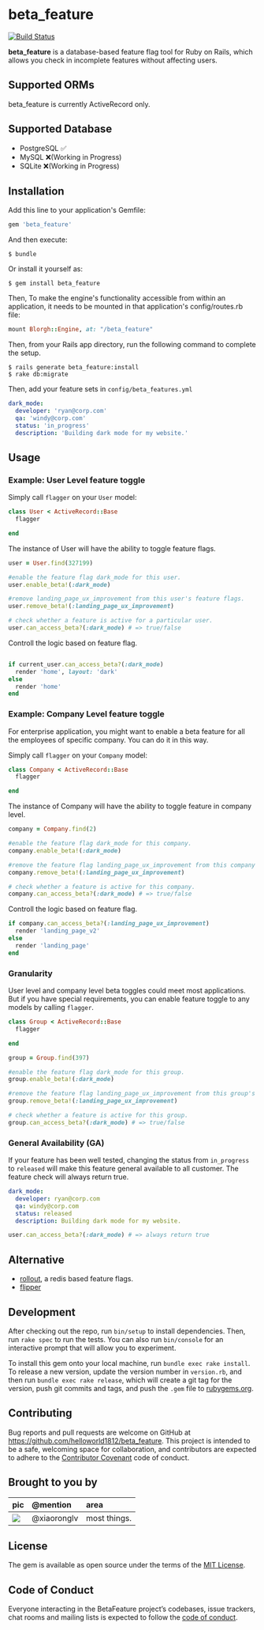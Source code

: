 # beta_feature

[![Build Status](https://secure.travis-ci.org/helloworld1812/beta_feature.svg)](http://travis-ci.org/helloworld1812/beta_feature)

**beta_feature** is a database-based feature flag tool for Ruby on Rails, which allows you check in incomplete features without affecting users.


## Supported ORMs

beta_feature is currently ActiveRecord only.

## Supported Database

- PostgreSQL ✅
- MySQL ❌(Working in Progress)
- SQLite ❌(Working in Progress)


## Installation

Add this line to your application's Gemfile:

```ruby
gem 'beta_feature'
```

And then execute:

    $ bundle

Or install it yourself as:

    $ gem install beta_feature


Then, To make the engine's functionality accessible from within an application, it needs to be mounted in that application's config/routes.rb file:

```ruby
mount Blorgh::Engine, at: "/beta_feature"
```


Then, from your Rails app directory, run the following command to complete the setup.


    $ rails generate beta_feature:install
    $ rake db:migrate

Then, add your feature sets in `config/beta_features.yml`

```yml
dark_mode:
  developer: 'ryan@corp.com'
  qa: 'windy@corp.com'
  status: 'in_progress'
  description: 'Building dark mode for my website.'
```


## Usage

### Example: User Level feature toggle

Simply call `flagger` on your `User` model:

```ruby
class User < ActiveRecord::Base
  flagger

end

```

The instance of User will have the ability to toggle feature flags.


```ruby
user = User.find(327199)

#enable the feature flag dark_mode for this user.
user.enable_beta!(:dark_mode)

#remove landing_page_ux_improvement from this user's feature flags.
user.remove_beta!(:landing_page_ux_improvement)

# check whether a feature is active for a particular user.
user.can_access_beta?(:dark_mode) # => true/false
```


Controll the logic based on feature flag.

```ruby

if current_user.can_access_beta?(:dark_mode)
  render 'home', layout: 'dark'
else
  render 'home'
end
```


### Example: Company Level feature toggle

For enterprise application, you might want to enable a beta feature for all the employees of specific company. You can do it in this way.

Simply call `flagger` on your `Company` model:

```ruby
class Company < ActiveRecord::Base
  flagger

end
```

The instance of Company will have the ability to toggle feature in company level.

```ruby
company = Company.find(2)

#enable the feature flag dark_mode for this company.
company.enable_beta!(:dark_mode)

#remove the feature flag landing_page_ux_improvement from this company's feature flags.
company.remove_beta!(:landing_page_ux_improvement)

# check whether a feature is active for this company.
company.can_access_beta?(:dark_mode) # => true/false
```

Controll the logic based on feature flag.

```ruby
if company.can_access_beta?(:landing_page_ux_improvement)
  render 'landing_page_v2'
else
  render 'landing_page'
end
```

### Granularity

User level and company level beta toggles could meet most applications. But if you have special requirements, you can enable feature toggle to any models by calling `flagger`.


```ruby
class Group < ActiveRecord::Base
  flagger

end

group = Group.find(397)

#enable the feature flag dark_mode for this group.
group.enable_beta!(:dark_mode)

#remove the feature flag landing_page_ux_improvement from this group's feature flags.
group.remove_beta!(:landing_page_ux_improvement)

# check whether a feature is active for this group.
group.can_access_beta?(:dark_mode) # => true/false
```

### General Availability (GA)

If your feature has been well tested, changing the status from `in_progress` to `released` will make this feature general available to all customer. The feature check will always return true.


```yml
dark_mode:
  developer: ryan@corp.com
  qa: windy@corp.com
  status: released
  description: Building dark mode for my website.
```

```ruby
user.can_access_beta?(:dark_mode) # => always return true
```



## Alternative

- [rollout](https://github.com/fetlife/rollout), a redis based feature flags.
- [flipper](https://github.com/jnunemaker/flipper)


## Development

After checking out the repo, run `bin/setup` to install dependencies. Then, run `rake spec` to run the tests. You can also run `bin/console` for an interactive prompt that will allow you to experiment.

To install this gem onto your local machine, run `bundle exec rake install`. To release a new version, update the version number in `version.rb`, and then run `bundle exec rake release`, which will create a git tag for the version, push git commits and tags, and push the `.gem` file to [rubygems.org](https://rubygems.org).

## Contributing

Bug reports and pull requests are welcome on GitHub at https://github.com/helloworld1812/beta_feature. This project is intended to be a safe, welcoming space for collaboration, and contributors are expected to adhere to the [Contributor Covenant](http://contributor-covenant.org) code of conduct.

## Brought to you by

| pic | @mention | area |
|:--|:--|:--|
| ![](https://avatars2.githubusercontent.com/u/1224077?s=64) | @xiaoronglv | most things. |


## License

The gem is available as open source under the terms of the [MIT License](https://opensource.org/licenses/MIT).

## Code of Conduct

Everyone interacting in the BetaFeature project’s codebases, issue trackers, chat rooms and mailing lists is expected to follow the [code of conduct](https://github.com/[USERNAME]/beta_feature/blob/master/CODE_OF_CONDUCT.md).
